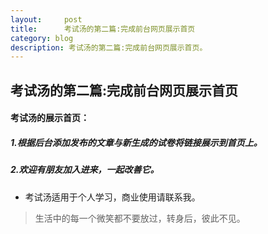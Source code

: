 ```yaml
---
layout:     post
title:      考试汤的第二篇:完成前台网页展示首页
category: blog
description: 考试汤的第二篇:完成前台网页展示首页。
---
```


## 考试汤的第二篇:完成前台网页展示首页

#### 考试汤的展示首页：
##### 1.根据后台添加发布的文章与新生成的试卷将链接展示到首页上。
##### 2.欢迎有朋友加入进来，一起改善它。


* 考试汤适用于个人学习，商业使用请联系我。

> 生活中的每一个微笑都不要放过，转身后，彼此不见。

